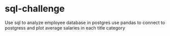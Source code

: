 # sql-challenge
Use sql to analyze employee database in postgres
use pandas to connect to postgress and plot average salaries in each title category
